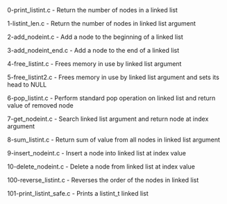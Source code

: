

0-print_listint.c        - Return the number of nodes in a linked list

1-listint_len.c          - Return the number of nodes in linked list argument

2-add_nodeint.c          - Add a node to the beginning of a linked list

3-add_nodeint_end.c      - Add a node to the end of a linked list

4-free_listint.c         - Frees memory in use by linked list argument

5-free_listint2.c        - Frees memory in use by linked list argument and sets its head to NULL

6-pop_listint.c          - Perform standard pop operation on linked list and return value of removed node

7-get_nodeint.c          - Search linked list argument and return node at index argument

8-sum_listint.c          - Return sum of value from all nodes in linked list argument

9-insert_nodeint.c       - Insert a node into linked list at index value

10-delete_nodeint.c      - Delete a node from linked list at index value

100-reverse_listint.c    - Reverses the order of the nodes in linked list

101-print_listint_safe.c - Prints a listint_t linked list
